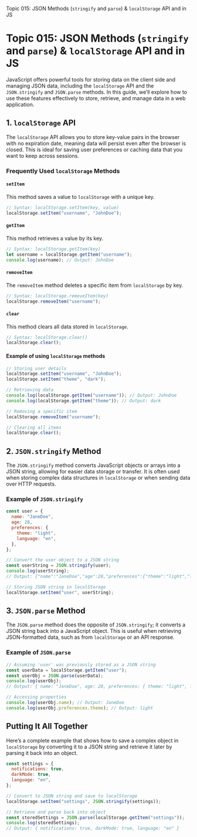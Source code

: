 Topic 015: JSON Methods (`stringify` and `parse`) & `localStorage` API and in JS

# Topic 015: JSON Methods (`stringify` and `parse`) & `localStorage` API and in JS

JavaScript offers powerful tools for storing data on the client side and managing JSON data, including the `localStorage` API and the `JSON.stringify` and `JSON.parse` methods. In this guide, we’ll explore how to use these features effectively to store, retrieve, and manage data in a web application.

## 1. `localStorage` API

The `localStorage` API allows you to store key-value pairs in the browser with no expiration date, meaning data will persist even after the browser is closed. This is ideal for saving user preferences or caching data that you want to keep across sessions.

### Frequently Used `localStorage` Methods

#### `setItem`

This method saves a value to `localStorage` with a unique key.

```javascript
// Syntax: localStorage.setItem(key, value)
localStorage.setItem("username", "JohnDoe");
```

#### `getItem`

This method retrieves a value by its key.

```javascript
// Syntax: localStorage.getItem(key)
let username = localStorage.getItem("username");
console.log(username); // Output: JohnDoe
```

#### `removeItem`

The `removeItem` method deletes a specific item from `localStorage` by key.

```javascript
// Syntax: localStorage.removeItem(key)
localStorage.removeItem("username");
```

#### `clear`

This method clears all data stored in `localStorage`.

```javascript
// Syntax: localStorage.clear()
localStorage.clear();
```

#### Example of using `localStorage` methods

```javascript
// Storing user details
localStorage.setItem("username", "JohnDoe");
localStorage.setItem("theme", "dark");

// Retrieving data
console.log(localStorage.getItem("username")); // Output: JohnDoe
console.log(localStorage.getItem("theme")); // Output: dark

// Removing a specific item
localStorage.removeItem("username");

// Clearing all items
localStorage.clear();
```

## 2. `JSON.stringify` Method

The `JSON.stringify` method converts JavaScript objects or arrays into a JSON string, allowing for easier data storage or transfer. It is often used when storing complex data structures in `localStorage` or when sending data over HTTP requests.

### Example of `JSON.stringify`

```javascript
const user = {
  name: "JaneDoe",
  age: 28,
  preferences: {
    theme: "light",
    language: "en",
  },
};

// Convert the user object to a JSON string
const userString = JSON.stringify(user);
console.log(userString);
// Output: {"name":"JaneDoe","age":28,"preferences":{"theme":"light","language":"en"}}

// Storing JSON string in localStorage
localStorage.setItem("user", userString);
```

## 3. `JSON.parse` Method

The `JSON.parse` method does the opposite of `JSON.stringify`; it converts a JSON string back into a JavaScript object. This is useful when retrieving JSON-formatted data, such as from `localStorage` or an API response.

### Example of `JSON.parse`

```javascript
// Assuming 'user' was previously stored as a JSON string
const userData = localStorage.getItem("user");
const userObj = JSON.parse(userData);
console.log(userObj);
// Output: { name: "JaneDoe", age: 28, preferences: { theme: "light", language: "en" } }

// Accessing properties
console.log(userObj.name); // Output: JaneDoe
console.log(userObj.preferences.theme); // Output: light
```

## Putting It All Together

Here’s a complete example that shows how to save a complex object in `localStorage` by converting it to a JSON string and retrieve it later by parsing it back into an object.

```javascript
const settings = {
  notifications: true,
  darkMode: true,
  language: "en",
};

// Convert to JSON string and save to localStorage
localStorage.setItem("settings", JSON.stringify(settings));

// Retrieve and parse back into object
const storedSettings = JSON.parse(localStorage.getItem("settings"));
console.log(storedSettings);
// Output: { notifications: true, darkMode: true, language: "en" }
```
